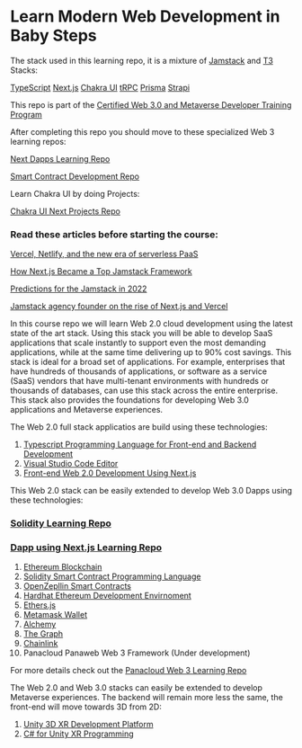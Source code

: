 # Learn Modern Web Development in Baby Steps

The stack used in this learning repo, it is a mixture of [Jamstack](https://jamstack.org/) and [T3](https://create.t3.gg/) Stacks:

[TypeScript](https://www.typescriptlang.org/)
[Next.js](https://nextjs.org/)
[Chakra UI](https://chakra-ui.com/)
[tRPC](https://trpc.io/)
[Prisma](https://www.prisma.io/)
[Strapi](https://strapi.io/)


This repo is part of the [Certified Web 3.0 and Metaverse Developer Training Program](https://www.panaverse.co/)

After completing this repo you should move to these specialized Web 3 learning repos:

[Next Dapps Learning Repo](https://github.com/panacloud-modern-global-apps/dapps-nextjs)

[Smart Contract Development Repo](https://github.com/panacloud-modern-global-apps/defi-dapps-solidity-smart-contracts)

Learn Chakra UI by doing Projects:

[Chakra UI Next Projects Repo](https://github.com/panacloud-modern-global-apps/chakra-nextjs-projects)

### Read these articles before starting the course: 

[Vercel, Netlify, and the new era of serverless PaaS](https://www.infoworld.com/article/3650751/vercel-netlify-and-the-new-era-of-serverless-paas.html)

[How Next.js Became a Top Jamstack Framework](https://www.netlify.com/blog/2021/06/14/how-next.js-became-a-top-jamstack-framework/)

[Predictions for the Jamstack in 2022](https://thenewstack.io/predictions-for-the-jamstack-in-2022/)

[Jamstack agency founder on the rise of Next.js and Vercel](https://sacra.com/research/jamstack-agency-founder-nextjs-vercel/)

In this course repo we will learn Web 2.0 cloud development using the latest state of the art stack. Using this stack you will be able to develop SaaS applications that scale instantly to support even the most demanding applications, while at the same time delivering up to 90% cost savings. This stack is ideal for a broad set of applications. For example, enterprises that have hundreds of thousands of applications, or software as a service (SaaS) vendors that have multi-tenant environments with hundreds or thousands of databases, can use this stack across the entire enterprise. This stack also provides the foundations for developing Web 3.0 applications and Metaverse experiences.

The Web 2.0 full stack applicatios are build using these technologies:

1. [Typescript Programming Language for Front-end and Backend Development](https://www.typescriptlang.org/)
2. [Visual Studio Code Editor](https://code.visualstudio.com/)
3. [Front-end Web 2.0 Development Using Next.js](https://nextjs.org/)

This Web 2.0 stack can be easily extended to develop Web 3.0 Dapps using these technologies:

### [Solidity Learning Repo](https://github.com/panacloud-modern-global-apps/defi-dapps-solidity-smart-contracts)

### [Dapp using Next.js Learning Repo](https://github.com/panacloud-modern-global-apps/dapps-nextjs)

1. [Ethereum Blockchain](https://ethereum.org/en/)
2. [Solidity Smart Contract Programming Language](https://docs.soliditylang.org/)
3. [OpenZepllin Smart Contracts](https://www.openzeppelin.com/contracts)
4. [Hardhat Ethereum Development Envirnoment](https://hardhat.org/)
5. [Ethers.js](https://docs.ethers.io/v5/)
6. [Metamask Wallet](https://metamask.io/)
7. [Alchemy](https://www.alchemy.com/)
8. [The Graph](https://thegraph.com/en/)
9. [Chainlink](https://chain.link/)
10. Panacloud Panaweb Web 3 Framework (Under development)

For more details check out the [Panacloud Web 3 Learning Repo](https://github.com/panacloud-modern-global-apps/defi-dapps-solidity-smart-contracts)

The Web 2.0 and Web 3.0 stacks can easily be extended to develop Metaverse experiences. The backend will remain more less the same, the front-end will move towards 3D from 2D:

1. [Unity 3D XR Development Platform](https://docs.unity3d.com/Manual/XR.html)
2. [C# for Unity XR Programming](https://docs.unity3d.com/Manual/ScriptingSection.html)


